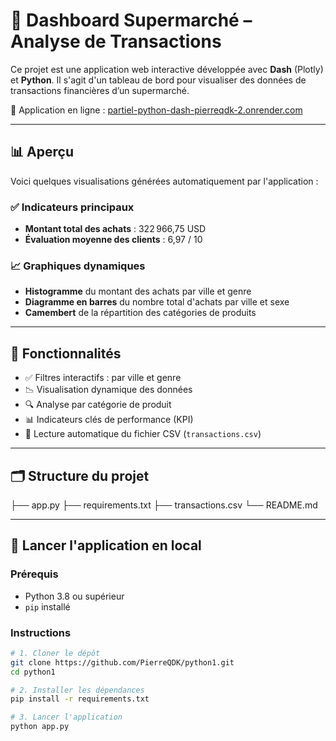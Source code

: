 # 🛒 Dashboard Supermarché – Analyse de Transactions

Ce projet est une application web interactive développée avec **Dash** (Plotly) et **Python**. Il s'agit d'un tableau de bord pour visualiser des données de transactions financières d’un supermarché.

🔗 Application en ligne : [partiel-python-dash-pierreqdk-2.onrender.com](https://partiel-python-dash-pierreqdk-2.onrender.com)

---

## 📊 Aperçu

Voici quelques visualisations générées automatiquement par l'application :

### ✅ Indicateurs principaux

- **Montant total des achats** : 322 966,75 USD
- **Évaluation moyenne des clients** : 6,97 / 10

### 📈 Graphiques dynamiques

- **Histogramme** du montant des achats par ville et genre
- **Diagramme en barres** du nombre total d'achats par ville et sexe
- **Camembert** de la répartition des catégories de produits

---

## 🧩 Fonctionnalités

- ✅ Filtres interactifs : par ville et genre
- 📉 Visualisation dynamique des données
- 🔍 Analyse par catégorie de produit
- 📊 Indicateurs clés de performance (KPI)
- 📁 Lecture automatique du fichier CSV (`transactions.csv`)

---

## 🗂️ Structure du projet

├── app.py
├── requirements.txt
├── transactions.csv
└── README.md



---

## 🚀 Lancer l'application en local

### Prérequis
- Python 3.8 ou supérieur
- `pip` installé

### Instructions

```bash
# 1. Cloner le dépôt
git clone https://github.com/PierreQDK/python1.git
cd python1

# 2. Installer les dépendances
pip install -r requirements.txt

# 3. Lancer l'application
python app.py

